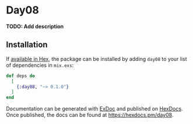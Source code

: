 # Day08

**TODO: Add description**

## Installation

If [available in Hex](https://hex.pm/docs/publish), the package can be installed
by adding `day08` to your list of dependencies in `mix.exs`:

```elixir
def deps do
  [
    {:day08, "~> 0.1.0"}
  ]
end
```

Documentation can be generated with [ExDoc](https://github.com/elixir-lang/ex_doc)
and published on [HexDocs](https://hexdocs.pm). Once published, the docs can
be found at <https://hexdocs.pm/day08>.

